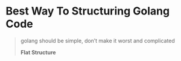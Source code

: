 # Best Way To Structuring Golang Code

> golang should be simple, don’t make it worst and complicated
> 
> **Flat Structure**